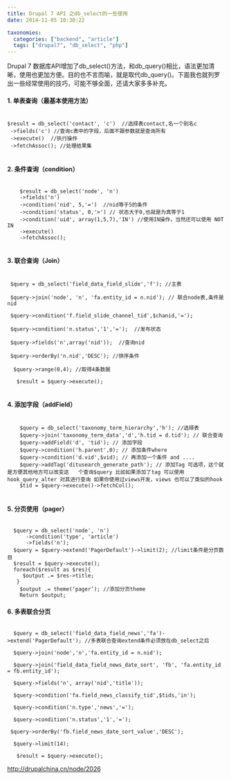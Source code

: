 ```yaml
---
title: Drupal 7 API 之db_select的一些使用
date: 2014-11-05 10:30:22

taxonomies:
  categories: ["backend", "article"]
  tags: ["drupal7", "db_select", "php"]
---
```


Drupal 7 数据库API增加了db_select()方法，和db_query()相比，语法更加清晰，使用也更加方便。目的也不言而喻，就是取代db_query()。下面我也就列罗出一些经常使用的技巧，可能不够全面，还请大家多多补充。

#### 1. 单表查询（最基本使用方法）

<pre class="line-numbers">
    <code class="language-php">
$result = db_select('contact', 'c')  //选择表contact,名一个别名c
 ->fields('c') //查询c表中的字段，后面不跟参数就是查询所有
 ->execute()  //执行操作
 ->fetchAssoc(); //处理结果集
</code>
</pre>

#### 2. 条件查询（condition）

<pre class="line-numbers">
    <code class="language-php">
    $result = db_select('node', 'n')
    ->fields('n')
    ->condition('nid', 5,'=')  //nid等于5的条件
    ->condition('status', 0,'>') // 状态大于0,也就是为真等于1
    ->condition('uid', array(1,5,7),'IN') //使用IN操作，当然还可以使用 NOT IN
    ->execute()
    ->fetchAssoc();
</code>
</pre>

#### 3. 联合查询（Join）

<pre class="line-numbers">
    <code class="language-php">
 $query = db_select('field_data_field_slide','f'); //主表

 $query->join('node', 'n', 'fa.entity_id = n.nid'); // 联合node表,条件是nid

 $query->condition('f.field_slide_channel_tid',$chanid,'=');

 $query->condition('n.status','1','=');  //发布状态

 $query->fields('n',array('nid'));  //查询nid

 $query->orderBy('n.nid','DESC'); //排序条件

  $query->range(0,4); //取得4条数据

   $result = $query->execute();
</code>
</pre>

#### 4. 添加字段（addField）

<pre class="line-numbers">
    <code class="language-php">
    $query = db_select('taxonomy_term_hierarchy','h'); //选择表
    $query->join('taxonomy_term_data','d','h.tid = d.tid'); // 联合查询
    $query->addField('d', 'tid'); // 添加字段
    $query->condition('h.parent',0); // 添加条件where 
    $query->condition('d.vid',$vid); // 再添加一个条件 and ....
    $query->addTag('ditusearch_generate_path'); // 添加Tag 可选项，这个就是方便其他地方可以改变这   个查询$query 比如如果添加了tag 可以使用 hook_query_alter 对其进行查询 如果你使用过views开发，views 也可以了类似的hook
    $tid = $query->execute()->fetchCol();
</code>
</pre>

#### 5. 分页使用（pager）

<pre class="line-numbers">
    <code class="language-javascript">
  $query = db_select('node', 'n')
      ->condition('type', 'article')
      ->fields('n');
  $query = $query->extend('PagerDefault')->limit(2); //limit条件是分页数目
  $result = $query->execute();
  foreach($result as $res){
     $output .= $res->title;
   }
    $output .= theme(‘pager’); //添加分页theme
    Return $output; 
</code></pre>

#### 6. 多表联合分页

<pre class="line-numbers">
    <code class="language-javascript">
  $query = db_select('field_data_field_news','fa')->extend('PagerDefault'); //多表联合查询extend条件必须放在db_select之后

  $query->join('node','n','fa.entity_id = n.nid');

  $query->join('field_data_field_news_date_sort', 'fb', 'fa.entity_id = fb.entity_id');

  $query->fields('n', array('nid','title'));

  $query->condition('fa.field_news_classify_tid',$tids,'in'); 

  $query->condition('n.type','news','='); 

  $query->condition('n.status','1','=');     

 $query->orderBy('fb.field_news_date_sort_value','DESC');

  $query->limit(14);

   $result = $query->execute();
</code></pre>

http://drupalchina.cn/node/2026  